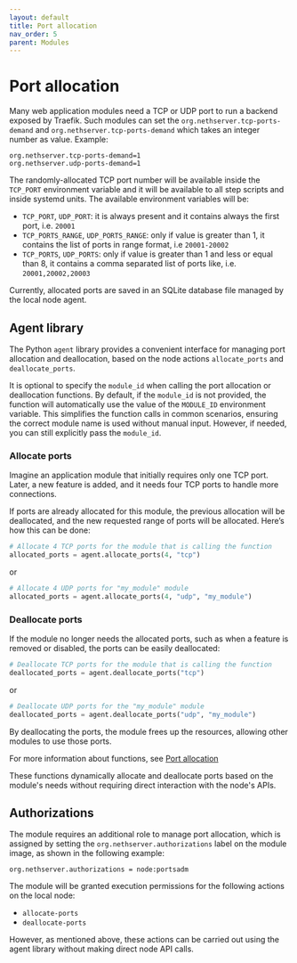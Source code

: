 ```yaml
---
layout: default
title: Port allocation
nav_order: 5
parent: Modules
---
```


# Port allocation

Many web application modules need a TCP or UDP port to run a backend exposed by Traefik.
Such modules can set the `org.nethserver.tcp-ports-demand` and `org.nethserver.tcp-ports-demand` which takes an integer number as value.
Example:
```
org.nethserver.tcp-ports-demand=1
org.nethserver.udp-ports-demand=1
```

The randomly-allocated TCP port number will be available inside the `TCP_PORT` environment variable and it will be
available to all step scripts and inside systemd units.
The available environment variables will be:
- `TCP_PORT`, `UDP_PORT`: it is always present and it contains always the first port, i.e. `20001`
- `TCP_PORTS_RANGE`, `UDP_PORTS_RANGE`: only if value is greater than 1, it contains the list of ports in range format,
  i.e `20001-20002`
- `TCP_PORTS`, `UDP_PORTS`: only if value is greater than 1 and less or equal than 8, it contains a comma separated list of
  ports like, i.e. `20001,20002,20003`

Currently, allocated ports are saved in an SQLite database file managed by the local node agent.

## Agent library

The Python `agent` library provides a convenient interface for managing port allocation and deallocation, based on the node actions `allocate_ports` and `deallocate_ports`.

It is optional to specify the `module_id` when calling the port allocation or deallocation functions. By default, if the `module_id` is not provided, the function will automatically use the value of the `MODULE_ID` environment variable. This simplifies the function calls in common scenarios, ensuring the correct module name is used without manual input. However, if needed, you can still explicitly pass the `module_id`.

### Allocate ports

Imagine an application module that initially requires only one TCP port. Later, a new feature is added, and it needs four TCP ports to handle more connections.

If ports are already allocated for this module, the previous allocation will be deallocated, and the new requested range of ports will be allocated. Here’s how this can be done:

```python
# Allocate 4 TCP ports for the module that is calling the function
allocated_ports = agent.allocate_ports(4, "tcp")
```
or
```python
# Allocate 4 UDP ports for "my_module" module
allocated_ports = agent.allocate_ports(4, "udp", "my_module")
```

### Deallocate ports

If the module no longer needs the allocated ports, such as when a feature is removed or disabled, the ports can be easily deallocated:

```python
# Deallocate TCP ports for the module that is calling the function
deallocated_ports = agent.deallocate_ports("tcp")
```
or
```python
# Deallocate UDP ports for the "my_module" module
deallocated_ports = agent.deallocate_ports("udp", "my_module")
```
By deallocating the ports, the module frees up the resources, allowing other modules to use those ports.

For more information about functions, see [Port allocation](../../core/port_allocation)

These functions dynamically allocate and deallocate ports based on the module's needs without requiring direct interaction with the node's APIs.

## Authorizations

The module requires an additional role to manage port allocation, which is assigned by setting the `org.nethserver.authorizations` label on the module image, as shown in the following example:

```
org.nethserver.authorizations = node:portsadm
```
The module will be granted execution permissions for the following actions on the local node:
- `allocate-ports`
- `deallocate-ports`

However, as mentioned above, these actions can be carried out using the agent library without making direct node API calls.
